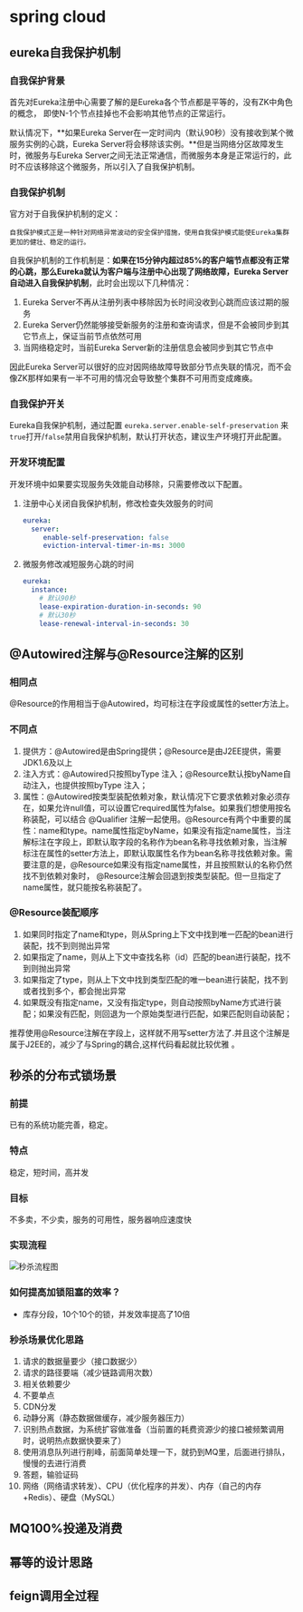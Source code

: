 # spring cloud

## eureka自我保护机制

### 自我保护背景

首先对Eureka注册中心需要了解的是Eureka各个节点都是平等的，没有ZK中角色的概念， 即使N-1个节点挂掉也不会影响其他节点的正常运行。

默认情况下，**如果Eureka Server在一定时间内（默认90秒）没有接收到某个微服务实例的心跳，Eureka Server将会移除该实例。**但是当网络分区故障发生时，微服务与Eureka Server之间无法正常通信，而微服务本身是正常运行的，此时不应该移除这个微服务，所以引入了自我保护机制。

### 自我保护机制

官方对于自我保护机制的定义：

```
自我保护模式正是一种针对网络异常波动的安全保护措施，使用自我保护模式能使Eureka集群更加的健壮、稳定的运行。
```

自我保护机制的工作机制是：**如果在15分钟内超过85%的客户端节点都没有正常的心跳，那么Eureka就认为客户端与注册中心出现了网络故障，Eureka Server自动进入自我保护机制**，此时会出现以下几种情况：

1. Eureka Server不再从注册列表中移除因为长时间没收到心跳而应该过期的服务
2. Eureka Server仍然能够接受新服务的注册和查询请求，但是不会被同步到其它节点上，保证当前节点依然可用
3. 当网络稳定时，当前Eureka Server新的注册信息会被同步到其它节点中

因此Eureka Server可以很好的应对因网络故障导致部分节点失联的情况，而不会像ZK那样如果有一半不可用的情况会导致整个集群不可用而变成瘫痪。

### 自我保护开关

Eureka自我保护机制，通过配置 `eureka.server.enable-self-preservation` 来`true`打开/`false`禁用自我保护机制，默认打开状态，建议生产环境打开此配置。

### 开发环境配置

开发环境中如果要实现服务失效能自动移除，只需要修改以下配置。

1. 注册中心关闭自我保护机制，修改检查失效服务的时间

   ```yaml
   eureka:
     server:
        enable-self-preservation: false
        eviction-interval-timer-in-ms: 3000
   ```

2. 微服务修改减短服务心跳的时间

   ```yaml
   eureka:
     instance:
       # 默认90秒
       lease-expiration-duration-in-seconds: 90
       # 默认30秒
       lease-renewal-interval-in-seconds: 30
   ```

## @Autowired注解与@Resource注解的区别

### 相同点

@Resource的作用相当于@Autowired，均可标注在字段或属性的setter方法上。

### 不同点

1. 提供方：@Autowired是由Spring提供；@Resource是由J2EE提供，需要JDK1.6及以上
2. 注入方式：@Autowired只按照byType 注入；@Resource默认按byName自动注入，也提供按照byType 注入；
3. 属性：@Autowired按类型装配依赖对象，默认情况下它要求依赖对象必须存在，如果允许null值，可以设置它required属性为false。如果我们想使用按名称装配，可以结合 @Qualifier 注解一起使用。@Resource有两个中重要的属性：name和type。name属性指定byName，如果没有指定name属性，当注解标注在字段上，即默认取字段的名称作为bean名称寻找依赖对象，当注解标注在属性的setter方法上，即默认取属性名作为bean名称寻找依赖对象。需要注意的是，@Resource如果没有指定name属性，并且按照默认的名称仍然找不到依赖对象时， @Resource注解会回退到按类型装配。但一旦指定了name属性，就只能按名称装配了。

### @Resource装配顺序

1. 如果同时指定了name和type，则从Spring上下文中找到唯一匹配的bean进行装配，找不到则抛出异常
2. 如果指定了name，则从上下文中查找名称（id）匹配的bean进行装配，找不到则抛出异常
3. 如果指定了type，则从上下文中找到类型匹配的唯一bean进行装配，找不到或者找到多个，都会抛出异常
4. 如果既没有指定name，又没有指定type，则自动按照byName方式进行装配；如果没有匹配，则回退为一个原始类型进行匹配，如果匹配则自动装配；

推荐使用@Resource注解在字段上，这样就不用写setter方法了.并且这个注解是属于J2EE的，减少了与Spring的耦合,这样代码看起就比较优雅 。

## 秒杀的分布式锁场景

### 前提

已有的系统功能完善，稳定。

### 特点

稳定，短时间，高并发

### 目标

不多卖，不少卖，服务的可用性，服务器响应速度快

### 实现流程

![秒杀流程图](\images\秒杀流程图.png)

### 如何提高加锁阻塞的效率？

- 库存分段，10个10个的锁，并发效率提高了10倍

### 秒杀场景优化思路

1. 请求的数据量要少（接口数据少）
2. 请求的路径要端（减少链路调用次数）
3. 相关依赖要少
4. 不要单点
5. CDN分发
6. 动静分离（静态数据做缓存，减少服务器压力）
7. 识别热点数据，为系统扩容做准备（当前置的耗费资源少的接口被频繁调用时，说明热点数据快要来了）
8. 使用消息队列进行削峰，前面简单处理一下，就扔到MQ里，后面进行排队，慢慢的去进行消费
9. 答题，输验证码
10. 网络（网络请求转发）、CPU（优化程序的并发）、内存（自己的内存+Redis）、硬盘（MySQL）

## MQ100%投递及消费



## 幂等的设计思路



## feign调用全过程

